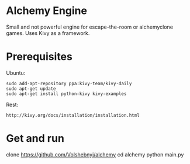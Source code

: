 Alchemy Engine
===========

Small and not powerful engine for escape-the-room or alchemyclone games.
Uses Kivy as a framework.


Prerequisites
============

Ubuntu:

    sudo add-apt-repository ppa:kivy-team/kivy-daily
    sudo apt-get update
    sudo apt-get install python-kivy kivy-examples


Rest:

    http://kivy.org/docs/installation/installation.html


Get and run
============

clone https://github.com/Volshebnyi/alchemy
cd alchemy
python main.py